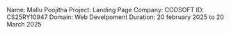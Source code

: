 Name: Mallu Poojitha 
Project: Landing Page
Company: CODSOFT ID: CS25RY10947 
Domain: Web Develpoment 
Duration: 20 february 2025 to 20 March 2025
